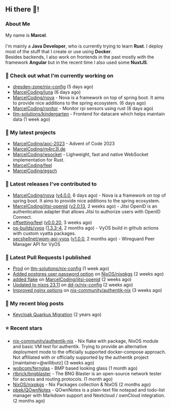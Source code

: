 ## Hi there 👋!




### About Me

My name is **Marcel**.
<br><br>
I'm mainly a **Java Developer**, who is currently trying to learn **Rust**. I deploy most of the stuff that I create or use using **Docker**.
<br>
Besides backends, I also work on frontends in the past mostly with the framework **Angular** but in the recent time I also used some **NuxtJS**. 



### 👷 Check out what I'm currently working on

- [dresden-zone/nix-config](https://github.com/dresden-zone/nix-config) (5 days ago)
- [MarcelCoding/luna](https://github.com/MarcelCoding/luna) (6 days ago)
- [MarcelCoding/nova](https://github.com/MarcelCoding/nova) - Nova is a framework on top of spring boot. It aims to provide nice additions to the spring ecosystem. (6 days ago)
- [MarcelCoding/ronitor](https://github.com/MarcelCoding/ronitor) - Monitor rpi sensors using rust (6 days ago)
- [tlm-solutions/kindergarten](https://github.com/tlm-solutions/kindergarten) - Frontend for datacare which helps maintain data  (1 week ago)

### 🌱 My latest projects

- [MarcelCoding/aoc-2023](https://github.com/MarcelCoding/aoc-2023) - Advent of Code 2023
- [MarcelCoding/m4rc3l.de](https://github.com/MarcelCoding/m4rc3l.de)
- [MarcelCoding/wsocket](https://github.com/MarcelCoding/wsocket) - Lighweight, fast and native WebSocket implementation for Rust.
- [MarcelCoding/feel](https://github.com/MarcelCoding/feel)
- [MarcelCoding/egsch](https://github.com/MarcelCoding/egsch)

### 🔭 Latest releases I've contributed to

- [MarcelCoding/nova](https://github.com/MarcelCoding/nova) ([v4.0.0](https://github.com/MarcelCoding/nova/releases/tag/v4.0.0), 6 days ago) - Nova is a framework on top of spring boot. It aims to provide nice additions to the spring ecosystem.
- [MarcelCoding/jitsi-openid](https://github.com/MarcelCoding/jitsi-openid) ([v2.0.13](https://github.com/MarcelCoding/jitsi-openid/releases/tag/v2.0.13), 2 weeks ago) - Jitsi OpenID is an authentication adapter that allows Jitsi to authorize users with OpenID Connect.
- [offsetting/feel](https://github.com/offsetting/feel) ([v0.0.20](https://github.com/offsetting/feel/releases/tag/v0.0.20), 3 weeks ago)
- [os-builds/vyos](https://github.com/os-builds/vyos) ([1.3.3-4](https://github.com/os-builds/vyos/releases/tag/1.3.3-4), 2 months ago) - VyOS build in github actions with custom vyatta packages.
- [secshellnet/wpm-api-vyos](https://github.com/secshellnet/wpm-api-vyos) ([v1.0.0](https://github.com/secshellnet/wpm-api-vyos/releases/tag/v1.0.0), 2 months ago) - Wireguard Peer Manager API for VyOS

### 🔨 Latest Pull Requests I published

- [Prod](https://github.com/tlm-solutions/nix-config/pull/19) on [tlm-solutions/nix-config](https://github.com/tlm-solutions/nix-config) (1 week ago)
- [Added postgres user password option](https://github.com/NixOS/nixpkgs/pull/274837) on [NixOS/nixpkgs](https://github.com/NixOS/nixpkgs) (2 weeks ago)
- [added flake](https://github.com/MarcelCoding/jitsi-openid/pull/267) on [MarcelCoding/jitsi-openid](https://github.com/MarcelCoding/jitsi-openid) (2 weeks ago)
- [Updated to nixos 23.11](https://github.com/dd-ix/nix-config/pull/41) on [dd-ix/nix-config](https://github.com/dd-ix/nix-config) (2 weeks ago)
- [Improved nginx options](https://github.com/nix-community/authentik-nix/pull/4) on [nix-community/authentik-nix](https://github.com/nix-community/authentik-nix) (3 weeks ago)

### 📜 My recent blog posts

- [Keycloak Quarkus Migration](https://m4rc3l.de/blog/keycloak-quarkus-migration) (2 years ago)

### ⭐ Recent stars

- [nix-community/authentik-nix](https://github.com/nix-community/authentik-nix) - Nix flake with package, NixOS module and basic VM test for authentik. Trying to provide an alternative deployment mode to the officially supported docker-compose approach. Not affiliated with or officially supported by the authentik project [maintainer=@willibutz] (3 weeks ago)
- [wobcom/fernglas](https://github.com/wobcom/fernglas) - BMP based looking glass (1 month ago)
- [rtbrick/bngblaster](https://github.com/rtbrick/bngblaster) - The BNG Blaster is an open-source network tester for access and routing protocols.  (1 month ago)
- [NixOS/nixpkgs](https://github.com/NixOS/nixpkgs) - Nix Packages collection &amp; NixOS (2 months ago)
- [pbek/QOwnNotes](https://github.com/pbek/QOwnNotes) - QOwnNotes is a plain-text file notepad and todo-list manager with Markdown support and Nextcloud / ownCloud integration. (2 months ago)
